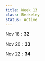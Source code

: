 ```yaml
---
title: Week 13
class: Berkeley
status: Active
---
```

Nov 18
: **32**


Nov 20
: **33**


Nov 22
: **34**